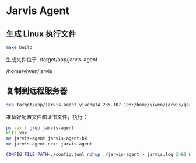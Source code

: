 # Jarvis Agent

## 生成 Linux 执行文件

```sh
make build
```
生成文件位于 ./target/app/jarvis-agent

/home/yiwen/jarvis

## 复制到远程服务器

```sh
scp target/app/jarvis-agent yiwen@74.235.107.193:/home/yiwen/jarvis/jarvis-agent-next
```

准备好配置文件和证书文件，执行：
```sh
ps -ax | grep jarvis-agent
kill xxx
mv jarvis-agent jarvis-agent-bk
mv jarvis-agent-next jarvis-agent

CONFIG_FILE_PATH=./config.toml nohup ./jarvis-agent > jarvis.log 2>&1 &
```